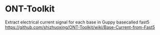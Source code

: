 # ONT-Toolkit

Extract electrical current signal for each base in Guppy basecalled fast5 https://github.com/shizhuoxing/ONT-Toolkit/wiki/Base-Current-from-Fast5
